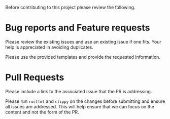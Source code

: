 Before contributing to this project please review the following.

# Bug reports and Feature requests
Please review the existing issues and use an existing issue if one fits. Your
help is appreciated in avoiding duplicates.

Please use the provided templates and provide the requested information.

# Pull Requests
Please include a link to the associated issue that the PR is addressing.

Please run `rustfmt` and `clippy` on the changes before submitting and ensure
all issues are addressed. This will help ensure that we can focus on the
content and not the form of the PR.
